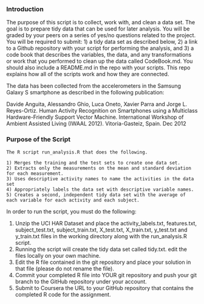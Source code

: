 ### Introduction

The purpose of this script is to collect, work with, and clean a data set. 
The goal is to prepare tidy data that can be used for later analysis. You will be graded by your peers on a series of yes/no questions related to the project. You will be required to submit: 1) a tidy data set as described below, 2) a link to a Github repository with your script for performing the analysis, and 3) a code book that describes the variables, the data, and any transformations or work that you performed to clean up the data called CodeBook.md. You should also include a README.md in the repo with your scripts. This repo explains how all of the scripts work and how they are connected. 

The data has been collected from the accelerometers in the Samsung Galaxy S smartphone as described in
the following publication:

Davide Anguita, Alessandro Ghio, Luca Oneto, Xavier Parra and Jorge L. Reyes-Ortiz. Human Activity Recognition on Smartphones using a Multiclass Hardware-Friendly Support Vector Machine. International Workshop of Ambient Assisted Living (IWAAL 2012). Vitoria-Gasteiz, Spain. Dec 2012


### Purpose of the Script

    The R script run_analysis.R that does the following. 

    1) Merges the training and the test sets to create one data set.
    2) Extracts only the measurements on the mean and standard deviation for each measurement. 
    3) Uses descriptive activity names to name the activities in the data set
    4) Appropriately labels the data set with descriptive variable names. 
    5) Creates a second, independent tidy data set with the average of each variable for each activity and each subject. 

In order to run the script, you must do the following:

1.  Unzip the UCI HAR Dataset and place the activity_labels.txt, features.txt,
    subject_test.txt, subject_train.txt, X_test.txt, X_train.txt, y_test.txt
    and y_train.txt files in the working directory along with the
    run_analysis.R script.
2.  Running the script will create the tidy data set called tidy.txt.
    edit the files locally on your own machine.
3.  Edit the R file contained in the git repository and place your
    solution in that file (please do not rename the file).
4.  Commit your completed R file into YOUR git repository and push your
    git branch to the GitHub repository under your account.
5.  Submit to Coursera the URL to your GitHub repository that contains
    the completed R code for the assignment.
